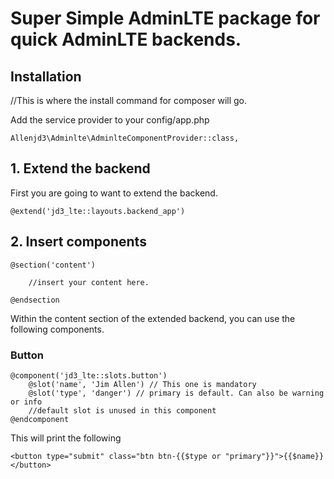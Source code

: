 # Super Simple AdminLTE package for quick AdminLTE backends.

## Installation

//This is where the install command for composer will go.

Add the service provider to your config/app.php

    Allenjd3\Adminlte\AdminlteComponentProvider::class,

## 1. Extend the backend

First you are going to want to extend the backend.

    @extend('jd3_lte::layouts.backend_app')

## 2. Insert components

    @section('content')

        //insert your content here.

    @endsection

Within the content section of the extended backend, you can use the following components.

### Button

    @component('jd3_lte::slots.button')
        @slot('name', 'Jim Allen') // This one is mandatory
        @slot('type', 'danger') // primary is default. Can also be warning or info
        //default slot is unused in this component
    @endcomponent

This will print the following

    <button type="submit" class="btn btn-{{$type or "primary"}}">{{$name}}</button>